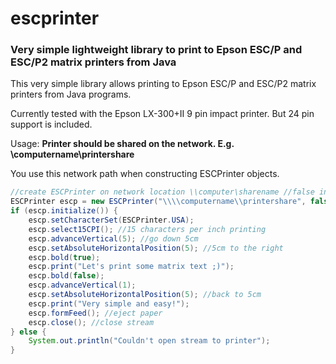 # escprinter

### Very simple lightweight library to print to Epson ESC/P and ESC/P2 matrix printers from Java

This very simple library allows printing to Epson ESC/P and ESC/P2 matrix printers from Java programs.

Currently tested with the Epson LX-300+II 9 pin impact printer. But 24 pin support is included.

Usage: **Printer should be shared on the network. E.g. \\computername\printershare**

You use this network path when constructing ESCPrinter objects.

```java
//create ESCPrinter on network location \\computer\sharename //false indicates 9pin printer (use true for 24pin)
ESCPrinter escp = new ESCPrinter("\\\\computername\\printershare", false);
if (escp.initialize()) {
    escp.setCharacterSet(ESCPrinter.USA);
    escp.select15CPI(); //15 characters per inch printing
    escp.advanceVertical(5); //go down 5cm
    escp.setAbsoluteHorizontalPosition(5); //5cm to the right
    escp.bold(true);
    escp.print("Let's print some matrix text ;)");
    escp.bold(false);
    escp.advanceVertical(1);
    escp.setAbsoluteHorizontalPosition(5); //back to 5cm
    escp.print("Very simple and easy!");
    escp.formFeed(); //eject paper
    escp.close(); //close stream
} else {
    System.out.println("Couldn't open stream to printer");
}
```
